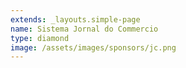 ```yaml
---
extends: _layouts.simple-page
name: Sistema Jornal do Commercio
type: diamond
image: /assets/images/sponsors/jc.png
---
```


<!-- # 
# # Diamante

# ![](/assets/images/uploads/diamante-scriptcase-logotipo.png)

# ![](/assets/images/uploads/diamante-sjcc-logotipo.png)

# ## Ouro

# ### Prata

# #### Bronze

# ##### Apoio

# ![](/assets/images/uploads/apoio-evenyx-logotipo.png) -->
